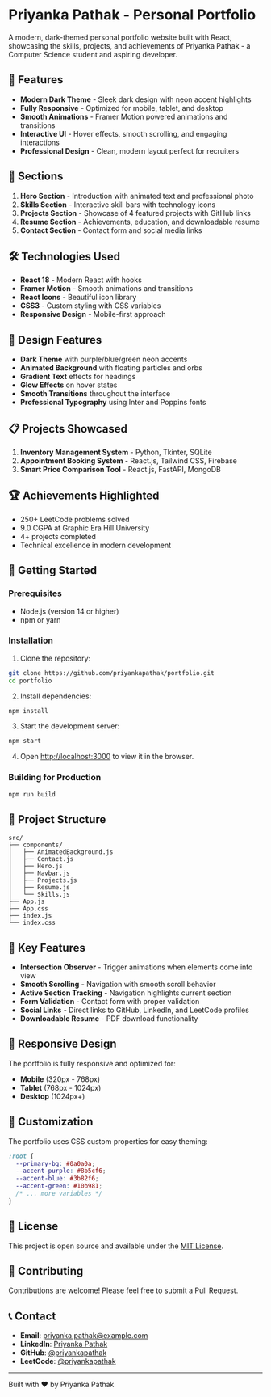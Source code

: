 # Priyanka Pathak - Personal Portfolio

A modern, dark-themed personal portfolio website built with React, showcasing the skills, projects, and achievements of Priyanka Pathak - a Computer Science student and aspiring developer.

## 🚀 Features

- **Modern Dark Theme** - Sleek dark design with neon accent highlights
- **Fully Responsive** - Optimized for mobile, tablet, and desktop
- **Smooth Animations** - Framer Motion powered animations and transitions
- **Interactive UI** - Hover effects, smooth scrolling, and engaging interactions
- **Professional Design** - Clean, modern layout perfect for recruiters

## 📱 Sections

1. **Hero Section** - Introduction with animated text and professional photo
2. **Skills Section** - Interactive skill bars with technology icons
3. **Projects Section** - Showcase of 4 featured projects with GitHub links
4. **Resume Section** - Achievements, education, and downloadable resume
5. **Contact Section** - Contact form and social media links

## 🛠️ Technologies Used

- **React 18** - Modern React with hooks
- **Framer Motion** - Smooth animations and transitions
- **React Icons** - Beautiful icon library
- **CSS3** - Custom styling with CSS variables
- **Responsive Design** - Mobile-first approach

## 🎨 Design Features

- **Dark Theme** with purple/blue/green neon accents
- **Animated Background** with floating particles and orbs
- **Gradient Text** effects for headings
- **Glow Effects** on hover states
- **Smooth Transitions** throughout the interface
- **Professional Typography** using Inter and Poppins fonts

## 📋 Projects Showcased

1. **Inventory Management System** - Python, Tkinter, SQLite
2. **Appointment Booking System** - React.js, Tailwind CSS, Firebase
3. **Smart Price Comparison Tool** - React.js, FastAPI, MongoDB


## 🏆 Achievements Highlighted

- 250+ LeetCode problems solved
- 9.0 CGPA at Graphic Era Hill University
- 4+ projects completed
- Technical excellence in modern development

## 🚀 Getting Started

### Prerequisites

- Node.js (version 14 or higher)
- npm or yarn

### Installation

1. Clone the repository:
```bash
git clone https://github.com/priyankapathak/portfolio.git
cd portfolio
```

2. Install dependencies:
```bash
npm install
```

3. Start the development server:
```bash
npm start
```

4. Open [http://localhost:3000](http://localhost:3000) to view it in the browser.

### Building for Production

```bash
npm run build
```

## 📁 Project Structure

```
src/
├── components/
│   ├── AnimatedBackground.js
│   ├── Contact.js
│   ├── Hero.js
│   ├── Navbar.js
│   ├── Projects.js
│   ├── Resume.js
│   └── Skills.js
├── App.js
├── App.css
├── index.js
└── index.css
```

## 🎯 Key Features

- **Intersection Observer** - Trigger animations when elements come into view
- **Smooth Scrolling** - Navigation with smooth scroll behavior
- **Active Section Tracking** - Navigation highlights current section
- **Form Validation** - Contact form with proper validation
- **Social Links** - Direct links to GitHub, LinkedIn, and LeetCode profiles
- **Downloadable Resume** - PDF download functionality

## 📱 Responsive Design

The portfolio is fully responsive and optimized for:
- **Mobile** (320px - 768px)
- **Tablet** (768px - 1024px)
- **Desktop** (1024px+)

## 🎨 Customization

The portfolio uses CSS custom properties for easy theming:

```css
:root {
  --primary-bg: #0a0a0a;
  --accent-purple: #8b5cf6;
  --accent-blue: #3b82f6;
  --accent-green: #10b981;
  /* ... more variables */
}
```

## 📄 License

This project is open source and available under the [MIT License](LICENSE).

## 🤝 Contributing

Contributions are welcome! Please feel free to submit a Pull Request.

## 📞 Contact

- **Email**: priyanka.pathak@example.com
- **LinkedIn**: [Priyanka Pathak](https://linkedin.com/in/priyankapathak)
- **GitHub**: [@priyankapathak](https://github.com/priyankapathak)
- **LeetCode**: [@priyankapathak](https://leetcode.com/priyankapathak)

---

Built with ❤️ by Priyanka Pathak
